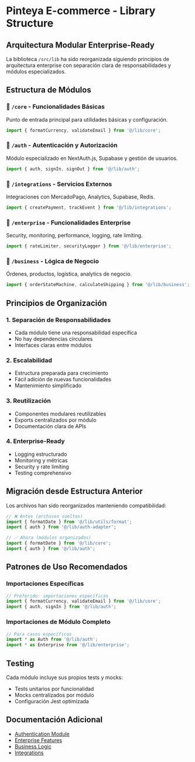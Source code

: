 # Pinteya E-commerce - Library Structure

## Arquitectura Modular Enterprise-Ready

La biblioteca `/src/lib` ha sido reorganizada siguiendo principios de arquitectura enterprise con separación clara de responsabilidades y módulos especializados.

## Estructura de Módulos

### 📁 `/core` - Funcionalidades Básicas
Punto de entrada principal para utilidades básicas y configuración.
```typescript
import { formatCurrency, validateEmail } from '@/lib/core';
```

### 🔐 `/auth` - Autenticación y Autorización
Módulo especializado en NextAuth.js, Supabase y gestión de usuarios.
```typescript
import { auth, signIn, signOut } from '@/lib/auth';
```

### 🔌 `/integrations` - Servicios Externos
Integraciones con MercadoPago, Analytics, Supabase, Redis.
```typescript
import { createPayment, trackEvent } from '@/lib/integrations';
```

### 🏢 `/enterprise` - Funcionalidades Enterprise
Security, monitoring, performance, logging, rate limiting.
```typescript
import { rateLimiter, securityLogger } from '@/lib/enterprise';
```

### 💼 `/business` - Lógica de Negocio
Órdenes, productos, logística, analytics de negocio.
```typescript
import { orderStateMachine, calculateShipping } from '@/lib/business';
```

## Principios de Organización

### 1. **Separación de Responsabilidades**
- Cada módulo tiene una responsabilidad específica
- No hay dependencias circulares
- Interfaces claras entre módulos

### 2. **Escalabilidad**
- Estructura preparada para crecimiento
- Fácil adición de nuevas funcionalidades
- Mantenimiento simplificado

### 3. **Reutilización**
- Componentes modulares reutilizables
- Exports centralizados por módulo
- Documentación clara de APIs

### 4. **Enterprise-Ready**
- Logging estructurado
- Monitoring y métricas
- Security y rate limiting
- Testing comprehensivo

## Migración desde Estructura Anterior

Los archivos han sido reorganizados manteniendo compatibilidad:

```typescript
// ❌ Antes (archivos sueltos)
import { formatDate } from '@/lib/utils/format';
import { auth } from '@/lib/auth-adapter';

// ✅ Ahora (módulos organizados)
import { formatDate } from '@/lib/core';
import { auth } from '@/lib/auth';
```

## Patrones de Uso Recomendados

### Importaciones Específicas
```typescript
// Preferido: importaciones específicas
import { formatCurrency, validateEmail } from '@/lib/core';
import { auth, signIn } from '@/lib/auth';
```

### Importaciones de Módulo Completo
```typescript
// Para casos específicos
import * as Auth from '@/lib/auth';
import * as Enterprise from '@/lib/enterprise';
```

## Testing

Cada módulo incluye sus propios tests y mocks:
- Tests unitarios por funcionalidad
- Mocks centralizados por módulo
- Configuración Jest optimizada

## Documentación Adicional

- [Authentication Module](./auth/README.md)
- [Enterprise Features](./enterprise/README.md)
- [Business Logic](./business/README.md)
- [Integrations](./integrations/README.md)


